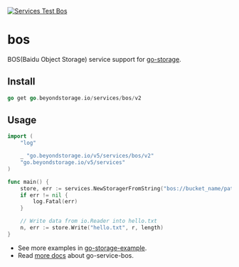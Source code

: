 [![Services Test Bos](https://github.com/beyondstorage/go-storage/actions/workflows/services-test-bos.yml/badge.svg)](https://github.com/beyondstorage/go-storage/actions/workflows/services-test-bos.yml)

# bos

BOS(Baidu Object Storage) service support for [go-storage](https://github.com/beyondstorage/go-storage).

## Install

```go
go get go.beyondstorage.io/services/bos/v2
```

## Usage

```go
import (
	"log"

	_ "go.beyondstorage.io/v5/services/bos/v2"
	"go.beyondstorage.io/v5/services"
)

func main() {
	store, err := services.NewStoragerFromString("bos://bucket_name/path/to/workdir")
	if err != nil {
		log.Fatal(err)
	}

	// Write data from io.Reader into hello.txt
	n, err := store.Write("hello.txt", r, length)
}
```

- See more examples in [go-storage-example](https://github.com/beyondstorage/go-storage-example).
- Read [more docs](https://beyondstorage.io/docs/go-storage/services/bos) about go-service-bos.
